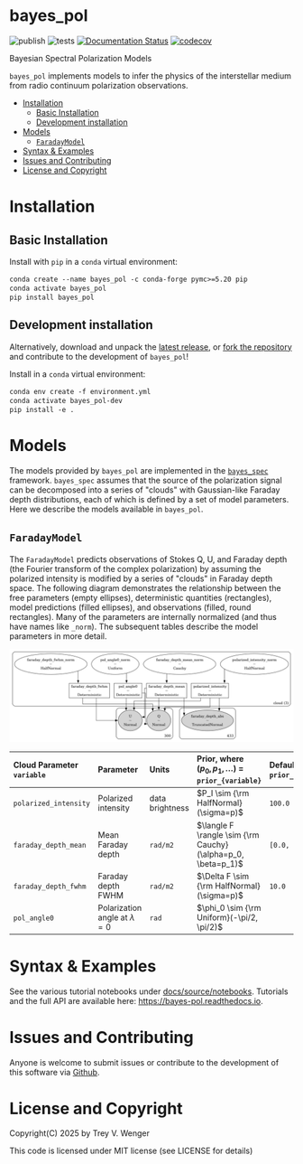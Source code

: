# bayes_pol <!-- omit in toc -->

![publish](https://github.com/tvwenger/bayes_pol/actions/workflows/publish.yml/badge.svg)
![tests](https://github.com/tvwenger/bayes_pol/actions/workflows/tests.yml/badge.svg)
[![Documentation Status](https://readthedocs.org/projects/bayes-pol/badge/?version=latest)](https://bayes-pol.readthedocs.io/en/latest/?badge=latest)
[![codecov](https://codecov.io/gh/tvwenger/bayes_pol/graph/badge.svg?token=Q9zM8gvHhE)](https://codecov.io/gh/tvwenger/bayes_pol)

Bayesian Spectral Polarization Models

`bayes_pol` implements models to infer the physics of the interstellar medium from radio continuum polarization observations.

- [Installation](#installation)
  - [Basic Installation](#basic-installation)
  - [Development installation](#development-installation)
- [Models](#models)
  - [`FaradayModel`](#faradaymodel)
- [Syntax \& Examples](#syntax--examples)
- [Issues and Contributing](#issues-and-contributing)
- [License and Copyright](#license-and-copyright)


# Installation

## Basic Installation

Install with `pip` in a `conda` virtual environment:
```
conda create --name bayes_pol -c conda-forge pymc>=5.20 pip
conda activate bayes_pol
pip install bayes_pol
```

## Development installation
Alternatively, download and unpack the [latest release](https://github.com/tvwenger/bayes_pol/releases/latest), or [fork the repository](https://docs.github.com/en/pull-requests/collaborating-with-pull-requests/working-with-forks/fork-a-repo) and contribute to the development of `bayes_pol`!

Install in a `conda` virtual environment:
```
conda env create -f environment.yml
conda activate bayes_pol-dev
pip install -e .
```

# Models

The models provided by `bayes_pol` are implemented in the [`bayes_spec`](https://github.com/tvwenger/bayes_spec) framework. `bayes_spec` assumes that the source of the polarization signal can be decomposed into a series of "clouds" with Gaussian-like Faraday depth distributions, each of which is defined by a set of model parameters. Here we describe the models available in `bayes_pol`.

## `FaradayModel`

The `FaradayModel` predicts observations of Stokes Q, U, and Faraday depth (the Fourier transform of the complex polarization) by assuming the polarized intensity is modified by a series of "clouds" in Faraday depth space. The following diagram demonstrates the relationship between the free parameters (empty ellipses), deterministic quantities (rectangles), model predictions (filled ellipses), and observations (filled, round rectangles). Many of the parameters are internally normalized (and thus have names like `_norm`). The subsequent tables describe the model parameters in more detail.

![faraday model graph](docs/source/notebooks/faraday_model.png)

| Cloud Parameter<br>`variable` | Parameter                           | Units           | Prior, where<br>($p_0, p_1, \dots$) = `prior_{variable}`     | Default<br>`prior_{variable}` |
| :---------------------------- | :---------------------------------- | :-------------- | :----------------------------------------------------------- | :---------------------------- |
| `polarized_intensity`         | Polarized intensity                 | data brightness | $P_I \sim {\rm HalfNormal}(\sigma=p)$                        | `100.0`                       |
| `faraday_depth_mean`          | Mean Faraday depth                  | `rad/m2`        | $\langle F \rangle \sim {\rm Cauchy}(\alpha=p_0, \beta=p_1)$ | `[0.0, 1000.0]`               |
| `faraday_depth_fwhm`          | Faraday depth FWHM                  | `rad/m2`        | $\Delta F \sim {\rm HalfNormal}(\sigma=p)$                   | `10.0`                        |
| `pol_angle0`                  | Polarization angle at $\lambda = 0$ | `rad`           | $\phi_0 \sim {\rm Uniform}(-\pi/2, \pi/2)$                   |                               |  |

# Syntax & Examples

See the various tutorial notebooks under [docs/source/notebooks](https://github.com/tvwenger/bayes_pol/tree/main/docs/source/notebooks). Tutorials and the full API are available here: https://bayes-pol.readthedocs.io.

# Issues and Contributing

Anyone is welcome to submit issues or contribute to the development
of this software via [Github](https://github.com/tvwenger/bayes_pol).

# License and Copyright

Copyright(C) 2025 by Trey V. Wenger

This code is licensed under MIT license (see LICENSE for details)